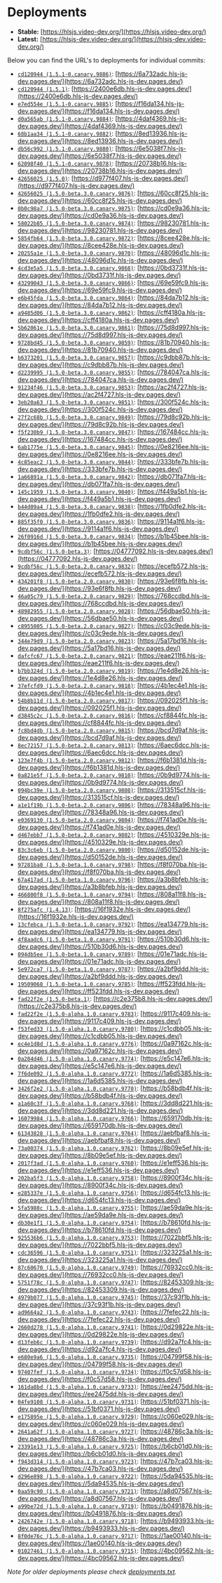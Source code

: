 # Deployments

- **Stable:** [https://hlsjs.video-dev.org/](https://hlsjs.video-dev.org/)
- **Latest:** [https://hlsjs-dev.video-dev.org/](https://hlsjs-dev.video-dev.org/)

Below you can find the URL's to deployments for individual commits:

- [`cd120944 (1.5.1-0.canary.9886)`](https://github.com/video-dev/hls.js/commit/cd120944fc401efde0bdc48f2fbc69f29e2f8cb1): [https://6a732adc.hls-js-dev.pages.dev/](https://6a732adc.hls-js-dev.pages.dev/)
- [`cd120944 (1.5.1)`](https://github.com/video-dev/hls.js/commit/cd120944fc401efde0bdc48f2fbc69f29e2f8cb1): [https://2400e6db.hls-js-dev.pages.dev/](https://2400e6db.hls-js-dev.pages.dev/)
- [`e7ed554e (1.5.1-0.canary.9885)`](https://github.com/video-dev/hls.js/commit/e7ed554e488ba8c6b490ce9fbd9f7917727fb0d5): [https://f16da134.hls-js-dev.pages.dev/](https://f16da134.hls-js-dev.pages.dev/)
- [`d0a565ab (1.5.1-0.canary.9884)`](https://github.com/video-dev/hls.js/commit/d0a565ab747c443cb2e47db99386a44d3e33bbf2): [https://4daf4369.hls-js-dev.pages.dev/](https://4daf4369.hls-js-dev.pages.dev/)
- [`68b1aa34 (1.5.1-0.canary.9882)`](https://github.com/video-dev/hls.js/commit/68b1aa3485cf617f28c396f4937b31bb53507e9b): [https://8ed13936.hls-js-dev.pages.dev/](https://8ed13936.hls-js-dev.pages.dev/)
- [`db56c992 (1.5.1-0.canary.9880)`](https://github.com/video-dev/hls.js/commit/db56c9921e5f7bf4d1a0f7d581030e27921e5a8a): [https://6e5038f7.hls-js-dev.pages.dev/](https://6e5038f7.hls-js-dev.pages.dev/)
- [`62098f40 (1.5.1-0.canary.9878)`](https://github.com/video-dev/hls.js/commit/62098f4091e3584a16da11c1200a33390d2adc1a): [https://20738b16.hls-js-dev.pages.dev/](https://20738b16.hls-js-dev.pages.dev/)
- [`42656025 (1.5.0)`](https://github.com/video-dev/hls.js/commit/42656025d40ed05ea0e7701be99e68822c6f9737): [https://d977f407.hls-js-dev.pages.dev/](https://d977f407.hls-js-dev.pages.dev/)
- [`42656025 (1.5.0-beta.3.0.canary.9876)`](https://github.com/video-dev/hls.js/commit/42656025d40ed05ea0e7701be99e68822c6f9737): [https://60cc8f25.hls-js-dev.pages.dev/](https://60cc8f25.hls-js-dev.pages.dev/)
- [`0b0c98a7 (1.5.0-beta.3.0.canary.9875)`](https://github.com/video-dev/hls.js/commit/0b0c98a764fef4c1161bb8599d0858793a50af93): [https://cd0e9a36.hls-js-dev.pages.dev/](https://cd0e9a36.hls-js-dev.pages.dev/)
- [`58022b85 (1.5.0-beta.3.0.canary.9874)`](https://github.com/video-dev/hls.js/commit/58022b85e99e7bfa35d29b7b64ee9fbaa2106e26): [https://98230781.hls-js-dev.pages.dev/](https://98230781.hls-js-dev.pages.dev/)
- [`5854fb64 (1.5.0-beta.3.0.canary.9872)`](https://github.com/video-dev/hls.js/commit/5854fb649427c1fb5232c6dd774eeeae129ed70f): [https://8cee428e.hls-js-dev.pages.dev/](https://8cee428e.hls-js-dev.pages.dev/)
- [`20255a1e (1.5.0-beta.3.0.canary.9870)`](https://github.com/video-dev/hls.js/commit/20255a1e74ffe9c6eae99f9fb2e903eef943c6d8): [https://48096d1c.hls-js-dev.pages.dev/](https://48096d1c.hls-js-dev.pages.dev/)
- [`4cd3e5a5 (1.5.0-beta.3.0.canary.9868)`](https://github.com/video-dev/hls.js/commit/4cd3e5a59c0a7bb83c43d840899c4857da424e95): [https://0bd3731f.hls-js-dev.pages.dev/](https://0bd3731f.hls-js-dev.pages.dev/)
- [`43299043 (1.5.0-beta.3.0.canary.9866)`](https://github.com/video-dev/hls.js/commit/43299043e326e09a0e85b34a10d25b04191d36b9): [https://69e59fc9.hls-js-dev.pages.dev/](https://69e59fc9.hls-js-dev.pages.dev/)
- [`e6b45fda (1.5.0-beta.3.0.canary.9864)`](https://github.com/video-dev/hls.js/commit/e6b45fda9c0ca668b415d8bc95ab5e0e9db74fa1): [https://84da7b12.hls-js-dev.pages.dev/](https://84da7b12.hls-js-dev.pages.dev/)
- [`a9485d06 (1.5.0-beta.3.0.canary.9862)`](https://github.com/video-dev/hls.js/commit/a9485d066eb2d139bb425ebda70bbc2f0a7dcd2f): [https://cff4180a.hls-js-dev.pages.dev/](https://cff4180a.hls-js-dev.pages.dev/)
- [`5b62061e (1.5.0-beta.3.0.canary.9861)`](https://github.com/video-dev/hls.js/commit/5b62061e77cf86d4079e1748b20e7a232ffab885): [https://75d8d997.hls-js-dev.pages.dev/](https://75d8d997.hls-js-dev.pages.dev/)
- [`9728bd45 (1.5.0-beta.3.0.canary.9859)`](https://github.com/video-dev/hls.js/commit/9728bd4558c883f38d6939a0ebfde81377f0e859): [https://81b70940.hls-js-dev.pages.dev/](https://81b70940.hls-js-dev.pages.dev/)
- [`b6373201 (1.5.0-beta.3.0.canary.9857)`](https://github.com/video-dev/hls.js/commit/b637320183a7aac024c6923f5aa3cab1d69de0b0): [https://c9dbb87b.hls-js-dev.pages.dev/](https://c9dbb87b.hls-js-dev.pages.dev/)
- [`d2239995 (1.5.0-beta.3.0.canary.9855)`](https://github.com/video-dev/hls.js/commit/d2239995ed8dbf1a4b2aff396cee94726b078e65): [https://784047ca.hls-js-dev.pages.dev/](https://784047ca.hls-js-dev.pages.dev/)
- [`91234f46 (1.5.0-beta.3.0.canary.9853)`](https://github.com/video-dev/hls.js/commit/91234f460e47e54730c89cefc63f43f5ea9668ac): [https://ac2f4727.hls-js-dev.pages.dev/](https://ac2f4727.hls-js-dev.pages.dev/)
- [`3eb20a63 (1.5.0-beta.3.0.canary.9851)`](https://github.com/video-dev/hls.js/commit/3eb20a63f02e60855d08819705353a3764022d0b): [https://300f524c.hls-js-dev.pages.dev/](https://300f524c.hls-js-dev.pages.dev/)
- [`27f2c68b (1.5.0-beta.3.0.canary.9849)`](https://github.com/video-dev/hls.js/commit/27f2c68b3eee974bf6ff912652c07712c9d0228e): [https://79d8c92b.hls-js-dev.pages.dev/](https://79d8c92b.hls-js-dev.pages.dev/)
- [`f5f230b9 (1.5.0-beta.3.0.canary.9847)`](https://github.com/video-dev/hls.js/commit/f5f230b9c4eeb34d9fc0de90f602171b35e95b97): [https://167484cc.hls-js-dev.pages.dev/](https://167484cc.hls-js-dev.pages.dev/)
- [`6ab1775e (1.5.0-beta.3.0.canary.9845)`](https://github.com/video-dev/hls.js/commit/6ab1775e7815a97d6a66a34c59e658c874a58645): [https://0e8216ee.hls-js-dev.pages.dev/](https://0e8216ee.hls-js-dev.pages.dev/)
- [`4c85eac2 (1.5.0-beta.3.0.canary.9844)`](https://github.com/video-dev/hls.js/commit/4c85eac2fc71f1ad479f0c67d68b7f22479c8641): [https://333bfe7b.hls-js-dev.pages.dev/](https://333bfe7b.hls-js-dev.pages.dev/)
- [`1a66891a (1.5.0-beta.3.0.canary.9842)`](https://github.com/video-dev/hls.js/commit/1a66891ae83e7c8fbb7d46abead84e0cd1414009): [https://db071fa7.hls-js-dev.pages.dev/](https://db071fa7.hls-js-dev.pages.dev/)
- [`145c1959 (1.5.0-beta.3.0.canary.9840)`](https://github.com/video-dev/hls.js/commit/145c19595147a6f37f2ec743738710a5b5185c57): [https://f449a5b1.hls-js-dev.pages.dev/](https://f449a5b1.hls-js-dev.pages.dev/)
- [`b44d09a4 (1.5.0-beta.3.0.canary.9838)`](https://github.com/video-dev/hls.js/commit/b44d09a47a36d6c70fad9e927566ff83a3285bef): [https://1fb0dfe2.hls-js-dev.pages.dev/](https://1fb0dfe2.hls-js-dev.pages.dev/)
- [`885f35f0 (1.5.0-beta.3.0.canary.9836)`](https://github.com/video-dev/hls.js/commit/885f35f026178bfbb50112a306434c80dcedb524): [https://9114a1f6.hls-js-dev.pages.dev/](https://9114a1f6.hls-js-dev.pages.dev/)
- [`26f0916d (1.5.0-beta.3.0.canary.9834)`](https://github.com/video-dev/hls.js/commit/26f0916d78f4df27d31df6bde8a9817439fab378): [https://b1b45bee.hls-js-dev.pages.dev/](https://b1b45bee.hls-js-dev.pages.dev/)
- [`9cdbf56c (1.5.0-beta.3)`](https://github.com/video-dev/hls.js/commit/9cdbf56cf6e151f66048f6610522b14f6c1e2aa4): [https://04777092.hls-js-dev.pages.dev/](https://04777092.hls-js-dev.pages.dev/)
- [`9cdbf56c (1.5.0-beta.2.0.canary.9832)`](https://github.com/video-dev/hls.js/commit/9cdbf56cf6e151f66048f6610522b14f6c1e2aa4): [https://ecefb572.hls-js-dev.pages.dev/](https://ecefb572.hls-js-dev.pages.dev/)
- [`434201f8 (1.5.0-beta.2.0.canary.9830)`](https://github.com/video-dev/hls.js/commit/434201f882f0067137afa9cb91d3202f489bf27e): [https://93e6f8fb.hls-js-dev.pages.dev/](https://93e6f8fb.hls-js-dev.pages.dev/)
- [`46a05c79 (1.5.0-beta.2.0.canary.9829)`](https://github.com/video-dev/hls.js/commit/46a05c79fb79f825160349d3d7c9da76ae66f556): [https://768ccdbd.hls-js-dev.pages.dev/](https://768ccdbd.hls-js-dev.pages.dev/)
- [`48982955 (1.5.0-beta.2.0.canary.9828)`](https://github.com/video-dev/hls.js/commit/48982955e439acebadb5fdfbae44b7953a6e2060): [https://56dbae50.hls-js-dev.pages.dev/](https://56dbae50.hls-js-dev.pages.dev/)
- [`c8955005 (1.5.0-beta.2.0.canary.9827)`](https://github.com/video-dev/hls.js/commit/c8955005746b4fa9b81c44ce2b987857ae4d0c43): [https://c03c9ede.hls-js-dev.pages.dev/](https://c03c9ede.hls-js-dev.pages.dev/)
- [`344e79d9 (1.5.0-beta.2.0.canary.9823)`](https://github.com/video-dev/hls.js/commit/344e79d9e6eb3b146f388fb5e8bca5bcd306a442): [https://5a17bd16.hls-js-dev.pages.dev/](https://5a17bd16.hls-js-dev.pages.dev/)
- [`dafcfc67 (1.5.0-beta.2.0.canary.9821)`](https://github.com/video-dev/hls.js/commit/dafcfc672ba894f63fd86fd6a0978e275cf747cc): [https://eae211f6.hls-js-dev.pages.dev/](https://eae211f6.hls-js-dev.pages.dev/)
- [`b7bb324d (1.5.0-beta.2.0.canary.9819)`](https://github.com/video-dev/hls.js/commit/b7bb324dfe3042867698a5c4d8ae0498a9954105): [https://1e4d8e26.hls-js-dev.pages.dev/](https://1e4d8e26.hls-js-dev.pages.dev/)
- [`37efcfd9 (1.5.0-beta.2.0.canary.9818)`](https://github.com/video-dev/hls.js/commit/37efcfd908cd2b44ebe2325d6adb848c13ccef7b): [https://4b1ec4e1.hls-js-dev.pages.dev/](https://4b1ec4e1.hls-js-dev.pages.dev/)
- [`54b8b11d (1.5.0-beta.2.0.canary.9817)`](https://github.com/video-dev/hls.js/commit/54b8b11dff5e539978fa78d0297259817b990698): [https://092025f1.hls-js-dev.pages.dev/](https://092025f1.hls-js-dev.pages.dev/)
- [`d3845c2c (1.5.0-beta.2.0.canary.9816)`](https://github.com/video-dev/hls.js/commit/d3845c2c3547cab3c65339da8ddb505e79367405): [https://cf8844fc.hls-js-dev.pages.dev/](https://cf8844fc.hls-js-dev.pages.dev/)
- [`fc8bd4db (1.5.0-beta.2.0.canary.9815)`](https://github.com/video-dev/hls.js/commit/fc8bd4db690d192ff2dfe7007d9b658ab8eb42f8): [https://bcd7d9af.hls-js-dev.pages.dev/](https://bcd7d9af.hls-js-dev.pages.dev/)
- [`8ec72157 (1.5.0-beta.2.0.canary.9813)`](https://github.com/video-dev/hls.js/commit/8ec72157a3589e7505ea37c24b6beb156d05f213): [https://6aec6dcc.hls-js-dev.pages.dev/](https://6aec6dcc.hls-js-dev.pages.dev/)
- [`123e7f4b (1.5.0-beta.2.0.canary.9812)`](https://github.com/video-dev/hls.js/commit/123e7f4bf5276dcee00dd00028f0e65330d9efbc): [https://f6b1381d.hls-js-dev.pages.dev/](https://f6b1381d.hls-js-dev.pages.dev/)
- [`0a821e5f (1.5.0-beta.2.0.canary.9810)`](https://github.com/video-dev/hls.js/commit/0a821e5f70840e323633f541850b271604afc1c1): [https://0b9d9774.hls-js-dev.pages.dev/](https://0b9d9774.hls-js-dev.pages.dev/)
- [`094bc39e (1.5.0-beta.2.0.canary.9808)`](https://github.com/video-dev/hls.js/commit/094bc39e9a2dbd3f251238c52403d92c99792b62): [https://313515cf.hls-js-dev.pages.dev/](https://313515cf.hls-js-dev.pages.dev/)
- [`a1e1f19b (1.5.0-beta.2.0.canary.9806)`](https://github.com/video-dev/hls.js/commit/a1e1f19b0823d14a6f2ec6301f9bd9cad8ac62ff): [https://78348a96.hls-js-dev.pages.dev/](https://78348a96.hls-js-dev.pages.dev/)
- [`e0369130 (1.5.0-beta.2.0.canary.9804)`](https://github.com/video-dev/hls.js/commit/e03691305471c672b36a72df951434e14876f9a8): [https://f741ad0e.hls-js-dev.pages.dev/](https://f741ad0e.hls-js-dev.pages.dev/)
- [`d467ebb7 (1.5.0-beta.2.0.canary.9802)`](https://github.com/video-dev/hls.js/commit/d467ebb770c5a08d075871462c446f42de5a3b6d): [https://4510329e.hls-js-dev.pages.dev/](https://4510329e.hls-js-dev.pages.dev/)
- [`83c3c6eb (1.5.0-beta.2.0.canary.9800)`](https://github.com/video-dev/hls.js/commit/83c3c6eb1c9a3170f29668448327476359be9703): [https://d50152de.hls-js-dev.pages.dev/](https://d50152de.hls-js-dev.pages.dev/)
- [`97281ba8 (1.5.0-beta.1.0.canary.9798)`](https://github.com/video-dev/hls.js/commit/97281ba81f02258987bdc9c43dc55f5904e3d48a): [https://f8f070ba.hls-js-dev.pages.dev/](https://f8f070ba.hls-js-dev.pages.dev/)
- [`67a417ad (1.5.0-beta.1.0.canary.9796)`](https://github.com/video-dev/hls.js/commit/67a417adba95346d0d2c7cd98b5976617bf1394d): [https://a3b8bfeb.hls-js-dev.pages.dev/](https://a3b8bfeb.hls-js-dev.pages.dev/)
- [`466800f8 (1.5.0-beta.1.0.canary.9794)`](https://github.com/video-dev/hls.js/commit/466800f801a2b38655fd2845e59ead58968b420c): [https://808a11f8.hls-js-dev.pages.dev/](https://808a11f8.hls-js-dev.pages.dev/)
- [`8f275afc (1.4.13)`](https://github.com/video-dev/hls.js/commit/8f275afcb43e23ae73acd564b3f41888e0316d30): [https://16f1932e.hls-js-dev.pages.dev/](https://16f1932e.hls-js-dev.pages.dev/)
- [`13cfebca (1.5.0-beta.1.0.canary.9792)`](https://github.com/video-dev/hls.js/commit/13cfebcafeb1b26abc981897e96f68051bc9096c): [https://ea134779.hls-js-dev.pages.dev/](https://ea134779.hls-js-dev.pages.dev/)
- [`4f8aadc6 (1.5.0-beta.1.0.canary.9791)`](https://github.com/video-dev/hls.js/commit/4f8aadc6c1e8b8985d6346a9a47bd1366d52a614): [https://510b30d6.hls-js-dev.pages.dev/](https://510b30d6.hls-js-dev.pages.dev/)
- [`094db5ee (1.5.0-beta.1.0.canary.9789)`](https://github.com/video-dev/hls.js/commit/094db5eeda334e4c432310f3f49fd69f91aaa754): [https://01e71adc.hls-js-dev.pages.dev/](https://01e71adc.hls-js-dev.pages.dev/)
- [`5e972ca7 (1.5.0-beta.1.0.canary.9787)`](https://github.com/video-dev/hls.js/commit/5e972ca718c4a61b34f51c1e7aa7f29284745654): [https://a2bf9ddd.hls-js-dev.pages.dev/](https://a2bf9ddd.hls-js-dev.pages.dev/)
- [`19509068 (1.5.0-beta.1.0.canary.9785)`](https://github.com/video-dev/hls.js/commit/195090684623e4dfc6f67ce5ea58cb7c638b978e): [https://ff523fdd.hls-js-dev.pages.dev/](https://ff523fdd.hls-js-dev.pages.dev/)
- [`fad22f2e (1.5.0-beta.1)`](https://github.com/video-dev/hls.js/commit/fad22f2ef36b58701a834fd24c793fc2f0151d90): [https://c2e375b8.hls-js-dev.pages.dev/](https://c2e375b8.hls-js-dev.pages.dev/)
- [`fad22f2e (1.5.0-alpha.1.0.canary.9783)`](https://github.com/video-dev/hls.js/commit/fad22f2ef36b58701a834fd24c793fc2f0151d90): [https://9117c409.hls-js-dev.pages.dev/](https://9117c409.hls-js-dev.pages.dev/)
- [`f53fed33 (1.5.0-alpha.1.0.canary.9780)`](https://github.com/video-dev/hls.js/commit/f53fed335968bf5a6ec9b30d121b02577c7b7b80): [https://c1cdbb05.hls-js-dev.pages.dev/](https://c1cdbb05.hls-js-dev.pages.dev/)
- [`ec4e1d8d (1.5.0-alpha.1.0.canary.9776)`](https://github.com/video-dev/hls.js/commit/ec4e1d8d6b799203393e401762c0e24a690d48c1): [https://0a97162c.hls-js-dev.pages.dev/](https://0a97162c.hls-js-dev.pages.dev/)
- [`0a204d46 (1.5.0-alpha.1.0.canary.9774)`](https://github.com/video-dev/hls.js/commit/0a204d463bb8da23b89c66e3c6dc549c270bbf8f): [https://e5c147e6.hls-js-dev.pages.dev/](https://e5c147e6.hls-js-dev.pages.dev/)
- [`7f6de092 (1.5.0-alpha.1.0.canary.9772)`](https://github.com/video-dev/hls.js/commit/7f6de0926879490d2a5c70f1904ba03a62aeae78): [https://1a6d5385.hls-js-dev.pages.dev/](https://1a6d5385.hls-js-dev.pages.dev/)
- [`3426f2e2 (1.5.0-alpha.1.0.canary.9770)`](https://github.com/video-dev/hls.js/commit/3426f2e29cadac6f519f0f43589804d01e19ed53): [https://b58bdb4f.hls-js-dev.pages.dev/](https://b58bdb4f.hls-js-dev.pages.dev/)
- [`a1a60c3f (1.5.0-alpha.1.0.canary.9768)`](https://github.com/video-dev/hls.js/commit/a1a60c3fa66940e97ece9d40c2c1eceadb8bb8f9): [https://3dd8d221.hls-js-dev.pages.dev/](https://3dd8d221.hls-js-dev.pages.dev/)
- [`16079984 (1.5.0-alpha.1.0.canary.9766)`](https://github.com/video-dev/hls.js/commit/160799843cc63f3aa85fabd95ba63db1fd1e4f2a): [https://659170db.hls-js-dev.pages.dev/](https://659170db.hls-js-dev.pages.dev/)
- [`61343828 (1.5.0-alpha.1.0.canary.9764)`](https://github.com/video-dev/hls.js/commit/61343828f4653a79decfe29f9387046dc89f71b0): [https://aebfbaf8.hls-js-dev.pages.dev/](https://aebfbaf8.hls-js-dev.pages.dev/)
- [`73a00374 (1.5.0-alpha.1.0.canary.9762)`](https://github.com/video-dev/hls.js/commit/73a003742853536f4c619e541486b527606d9b63): [https://8b09e5ef.hls-js-dev.pages.dev/](https://8b09e5ef.hls-js-dev.pages.dev/)
- [`2017f3ad (1.5.0-alpha.1.0.canary.9760)`](https://github.com/video-dev/hls.js/commit/2017f3ad1db52166956e6c240e5d58c72a07ffa5): [https://e1eff536.hls-js-dev.pages.dev/](https://e1eff536.hls-js-dev.pages.dev/)
- [`202ba5f3 (1.5.0-alpha.1.0.canary.9758)`](https://github.com/video-dev/hls.js/commit/202ba5f387bc4bdde1bebc5e8ecf44ee2016fb0d): [https://8900f34c.hls-js-dev.pages.dev/](https://8900f34c.hls-js-dev.pages.dev/)
- [`e285337e (1.5.0-alpha.1.0.canary.9756)`](https://github.com/video-dev/hls.js/commit/e285337ebf33c2353f0ccabdc49c649c2d48df21): [https://d654fc13.hls-js-dev.pages.dev/](https://d654fc13.hls-js-dev.pages.dev/)
- [`5fa5988c (1.5.0-alpha.1.0.canary.9755)`](https://github.com/video-dev/hls.js/commit/5fa5988ccf1d68c135be5a493b084d87514644ea): [https://ae59da9e.hls-js-dev.pages.dev/](https://ae59da9e.hls-js-dev.pages.dev/)
- [`db30e1f1 (1.5.0-alpha.1.0.canary.9754)`](https://github.com/video-dev/hls.js/commit/db30e1f1c634868423056373857e6f0b362620b1): [https://b78610fd.hls-js-dev.pages.dev/](https://b78610fd.hls-js-dev.pages.dev/)
- [`925536b6 (1.5.0-alpha.1.0.canary.9753)`](https://github.com/video-dev/hls.js/commit/925536b68daff78ce0263a8990efd6476010e0b2): [https://7022bbf5.hls-js-dev.pages.dev/](https://7022bbf5.hls-js-dev.pages.dev/)
- [`cdc36596 (1.5.0-alpha.1.0.canary.9751)`](https://github.com/video-dev/hls.js/commit/cdc36596a321fdca00010d7b9c52dadd1178ccf6): [https://323225a1.hls-js-dev.pages.dev/](https://323225a1.hls-js-dev.pages.dev/)
- [`87c60670 (1.5.0-alpha.1.0.canary.9749)`](https://github.com/video-dev/hls.js/commit/87c60670ca16aa022cec7fcd11fde78a6b9db13c): [https://76932cc0.hls-js-dev.pages.dev/](https://76932cc0.hls-js-dev.pages.dev/)
- [`5751f78c (1.5.0-alpha.1.0.canary.9747)`](https://github.com/video-dev/hls.js/commit/5751f78c64a6cfcf158dd5e44dfd9c0af863b616): [https://82453309.hls-js-dev.pages.dev/](https://82453309.hls-js-dev.pages.dev/)
- [`4979b077 (1.5.0-alpha.1.0.canary.9745)`](https://github.com/video-dev/hls.js/commit/4979b07731c988ca7949fed727d95b6ddc638b35): [https://37c93f1b.hls-js-dev.pages.dev/](https://37c93f1b.hls-js-dev.pages.dev/)
- [`ad9664a2 (1.5.0-alpha.1.0.canary.9743)`](https://github.com/video-dev/hls.js/commit/ad9664a27650ef8c345173583edb62eb302af18c): [https://7fefec22.hls-js-dev.pages.dev/](https://7fefec22.hls-js-dev.pages.dev/)
- [`2660d278 (1.5.0-alpha.1.0.canary.9741)`](https://github.com/video-dev/hls.js/commit/2660d27878b288c3fd00f84e2660e6d0c341d1c0): [https://0d29822e.hls-js-dev.pages.dev/](https://0d29822e.hls-js-dev.pages.dev/)
- [`d13feb6c (1.5.0-alpha.1.0.canary.9739)`](https://github.com/video-dev/hls.js/commit/d13feb6c350188180f2dd72421eba4955df40c81): [https://d92a7fc4.hls-js-dev.pages.dev/](https://d92a7fc4.hls-js-dev.pages.dev/)
- [`e680e9a6 (1.5.0-alpha.1.0.canary.9735)`](https://github.com/video-dev/hls.js/commit/e680e9a65b7d0c78df7ec4519fc7e55ebad6f2ce): [https://04799f58.hls-js-dev.pages.dev/](https://04799f58.hls-js-dev.pages.dev/)
- [`97407fef (1.5.0-alpha.1.0.canary.9734)`](https://github.com/video-dev/hls.js/commit/97407fef70dc41242cb4962379dc2b0bb8ad8a87): [https://f0c57d58.hls-js-dev.pages.dev/](https://f0c57d58.hls-js-dev.pages.dev/)
- [`161da8bd (1.5.0-alpha.1.0.canary.9733)`](https://github.com/video-dev/hls.js/commit/161da8bd5a6ac42a56323dc0fcae0f8e4c9580a8): [https://ee2475dd.hls-js-dev.pages.dev/](https://ee2475dd.hls-js-dev.pages.dev/)
- [`04fe9108 (1.5.0-alpha.1.0.canary.9731)`](https://github.com/video-dev/hls.js/commit/04fe91084966cc8f656bae72f3038b5e31b4bf66): [https://51bf0371.hls-js-dev.pages.dev/](https://51bf0371.hls-js-dev.pages.dev/)
- [`e175895e (1.5.0-alpha.1.0.canary.9729)`](https://github.com/video-dev/hls.js/commit/e175895edcfe1004e46e80aac747046f86250c33): [https://c060e029.hls-js-dev.pages.dev/](https://c060e029.hls-js-dev.pages.dev/)
- [`2641a62f (1.5.0-alpha.1.0.canary.9727)`](https://github.com/video-dev/hls.js/commit/2641a62f209a601102452130b6e50775942fdb7d): [https://48786c3a.hls-js-dev.pages.dev/](https://48786c3a.hls-js-dev.pages.dev/)
- [`23391e13 (1.5.0-alpha.1.0.canary.9725)`](https://github.com/video-dev/hls.js/commit/23391e134f19824fd9b99c852176792d59af6c4a): [https://b6cb01d0.hls-js-dev.pages.dev/](https://b6cb01d0.hls-js-dev.pages.dev/)
- [`f943d314 (1.5.0-alpha.1.0.canary.9723)`](https://github.com/video-dev/hls.js/commit/f943d31408116f31f350376d6530fee064ea2560): [https://47b7ca03.hls-js-dev.pages.dev/](https://47b7ca03.hls-js-dev.pages.dev/)
- [`d296e898 (1.5.0-alpha.1.0.canary.9722)`](https://github.com/video-dev/hls.js/commit/d296e898d1ab8c77b79b877d25e0be9fd526fd56): [https://5da94535.hls-js-dev.pages.dev/](https://5da94535.hls-js-dev.pages.dev/)
- [`0aa59c90 (1.5.0-alpha.1.0.canary.9721)`](https://github.com/video-dev/hls.js/commit/0aa59c906d8bfd9d13b6b3e3cb795df26aae248a): [https://a8d07567.hls-js-dev.pages.dev/](https://a8d07567.hls-js-dev.pages.dev/)
- [`a99be72d (1.5.0-alpha.1.0.canary.9719)`](https://github.com/video-dev/hls.js/commit/a99be72ddb7789efd67c30d2a360a7b9ad37545b): [https://b0491876.hls-js-dev.pages.dev/](https://b0491876.hls-js-dev.pages.dev/)
- [`2426742e (1.5.0-alpha.1.0.canary.9718)`](https://github.com/video-dev/hls.js/commit/2426742e6b13a9764afaae756fd03bef9c298908): [https://b9493933.hls-js-dev.pages.dev/](https://b9493933.hls-js-dev.pages.dev/)
- [`8f0de76c (1.5.0-alpha.1.0.canary.9717)`](https://github.com/video-dev/hls.js/commit/8f0de76c3b3d42019a9fbd26cbf19c1b8b7092f6): [https://1ae00140.hls-js-dev.pages.dev/](https://1ae00140.hls-js-dev.pages.dev/)
- [`01027461 (1.5.0-alpha.1.0.canary.9715)`](https://github.com/video-dev/hls.js/commit/010274610e48cc67e6e21ac2e68e63a575f2e80c): [https://4bc09562.hls-js-dev.pages.dev/](https://4bc09562.hls-js-dev.pages.dev/)

_Note for older deployments please check [deployments.txt](./deployments.txt)._
